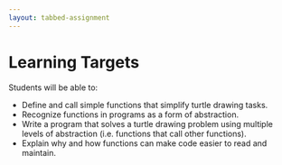 ```yaml
---
layout: tabbed-assignment
---
```


# Learning Targets

Students will be able to:

* Define and call simple functions that simplify turtle drawing tasks.
* Recognize functions in programs as a form of abstraction.
* Write a program that solves a turtle drawing problem using multiple levels of abstraction (i.e. functions that call other functions).
* Explain why and how functions can make code easier to read and maintain.

<!-- Don't edit links here, change them in _data/assignment.yml instead, -->

[slides]: <{{site.data.assignment.slides}}>
[template]: <{{site.data.assignment.template}}>
